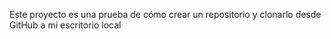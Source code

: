 Este proyecto es una prueba de cómo crear un repositorio y clonarlo desde GitHub a mi escritorio local